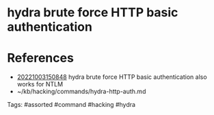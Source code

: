 # hydra brute force HTTP basic authentication

# References
- [20221003150848](/zet/20221003150848/README.md) hydra brute force HTTP basic authentication also works for NTLM
- ~/kb/hacking/commands/hydra-http-auth.md

Tags:
    #assorted #command #hacking #hydra
